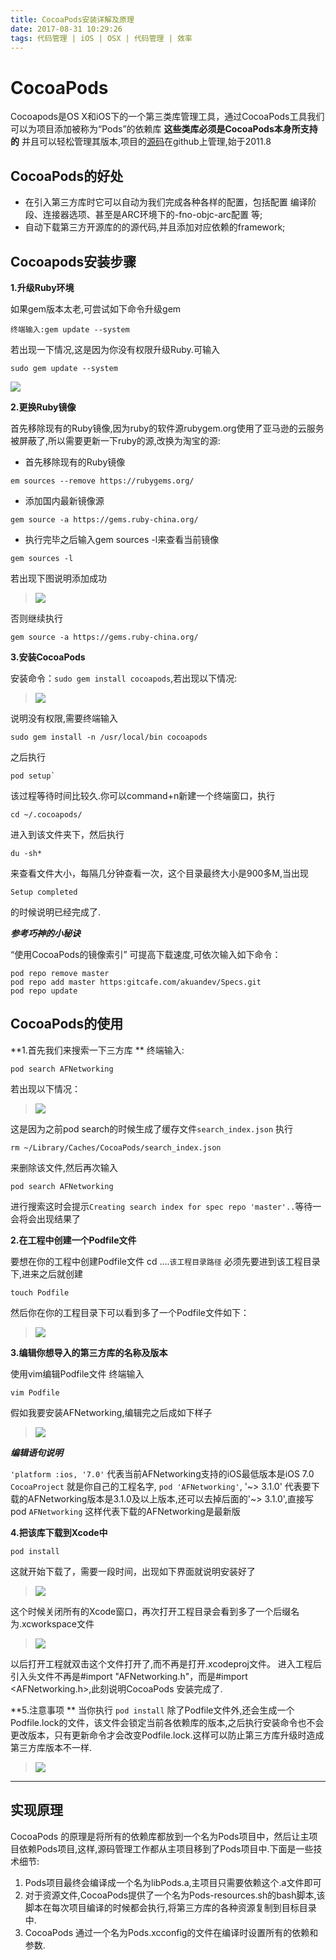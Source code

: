 ```yaml
---
title: CocoaPods安装详解及原理
date: 2017-08-31 10:29:26
tags: 代码管理 | iOS | OSX | 代码管理 | 效率
---
```


# CocoaPods 
Cocoapods是OS X和iOS下的一个第三类库管理工具，通过CocoaPods工具我们可以为项目添加被称为“Pods”的依赖库 **这些类库必须是CocoaPods本身所支持的** 并且可以轻松管理其版本,项目的[源码](https:github.com/CocoaPods/CocoaPods)在github上管理,始于2011.8

## CocoaPods的好处
* 在引入第三方库时它可以自动为我们完成各种各样的配置，包括配置
    编译阶段、连接器选项、甚至是ARC环境下的-fno-objc-arc配置	 等;
* 自动下载第三方开源库的的源代码,并且添加对应依赖的framework;

## Cocoapods安装步骤
**1.升级Ruby环境**

如果gem版本太老,可尝试如下命令升级gem

~~~
终端输入:gem update --system
~~~

若出现一下情况,这是因为你没有权限升级Ruby.可输入

```
sudo gem update --system

```

![](CocoaPods安装详解及原理/590A0F87-89AA-445E-8E89-F8B1E81277DE.png)

**2.更换Ruby镜像**

首先移除现有的Ruby镜像,因为ruby的软件源rubygem.org使用了亚马逊的云服务被屏蔽了,所以需要更新一下ruby的源,改换为淘宝的源:

* 首先移除现有的Ruby镜像

```
em sources --remove https://rubygems.org/

```

* 添加国内最新镜像源

```
gem source -a https://gems.ruby-china.org/ 

```

*  执行完毕之后输入gem sources -l来查看当前镜像

```
gem sources -l 

```

若出现下图说明添加成功

>![](CocoaPods安装详解及原理/76AF4EF0-9E04-4064-94F6-E92653E6583E.png)

否则继续执行

```
gem source -a https://gems.ruby-china.org/

```

**3.安装CocoaPods**

安装命令：`sudo gem install cocoapods`,若出现以下情况:

>![](CocoaPods安装详解及原理/E1157943-ABBB-4CF8-BF6C-47FEEAB33930.png)

说明没有权限,需要终端输入

```
sudo gem install -n /usr/local/bin cocoapods

```
之后执行 

```
pod setup`

```
该过程等待时间比较久.你可以command+n新建一个终端窗口，执行

```
cd ~/.cocoapods/

```
进入到该文件夹下，然后执行
~~~
du -sh*
~~~
来查看文件大小，每隔几分钟查看一次，这个目录最终大小是900多M,当出现
```
Setup completed
```
的时候说明已经完成了.

***参考巧神的小秘诀***

“使用CocoaPods的镜像索引” 可提高下载速度,可依次输入如下命令：

```
pod repo remove master
pod repo add master https:gitcafe.com/akuandev/Specs.git
pod repo update

```
## CocoaPods的使用

**1.首先我们来搜索一下三方库 **
终端输入: 

```
pod search AFNetworking

```
若出现以下情况：
>![](CocoaPods安装详解及原理/5CE37CEF-837F-4EC8-83CC-9BBEA36D0B1F.png)

这是因为之前pod search的时候生成了缓存文件`search_index.json`
执行

```
rm ~/Library/Caches/CocoaPods/search_index.json

```

来删除该文件,然后再次输入

```
pod search AFNetworking

```
进行搜索这时会提示`Creating search index for spec repo 'master'..`等待一会将会出现结果了

**2.在工程中创建一个Podfile文件**

要想在你的工程中创建Podfile文件 cd ….`该工程目录路径`
必须先要进到该工程目录下,进来之后就创建

```
touch Podfile

```
然后你在你的工程目录下可以看到多了一个Podfile文件如下：
>![](CocoaPods安装详解及原理/FBC94AEC-6105-4813-A03D-F1F10E27A4C6.png)

**3.编辑你想导入的第三方库的名称及版本**

使用vim编辑Podfile文件 终端输入

```
vim Podfile 

```
假如我要安装AFNetworking,编辑完之后成如下样子
>![](CocoaPods安装详解及原理/11D7FB63-4098-4EFA-8AF3-B95D85F2CE88.png)

***编辑语句说明***

`'platform :ios, '7.0'` 代表当前AFNetworking支持的iOS最低版本是iOS 7.0
`CocoaProject` 就是你自己的工程名字,
`pod 'AFNetworking'`, '~> 3.1.0' 代表要下载的AFNetworking版本是3.1.0及以上版本,还可以去掉后面的'~> 3.1.0',直接写pod `AFNetworking` 这样代表下载的AFNetworking是最新版

**4.把该库下载到Xcode中**

```
pod install

```
这就开始下载了，需要一段时间，出现如下界面就说明安装好了

>![](CocoaPods安装详解及原理/2BD11E41-9D6B-4936-A723-641121385598.png)

这个时候关闭所有的Xcode窗口，再次打开工程目录会看到多了一个后缀名为.xcworkspace文件

>![](CocoaPods安装详解及原理/CEDEBF67-8E46-4317-9C9B-F6F35819D927.png)

以后打开工程就双击这个文件打开了,而不再是打开.xcodeproj文件。
进入工程后引入头文件不再是#import "AFNetworking.h"，而是#import <AFNetworking.h>,此刻说明CocoaPods 安装完成了.

**5.注意事项 **
当你执行 `pod install` 除了Podfile文件外,还会生成一个Podfile.lock的文件，该文件会锁定当前各依赖库的版本,之后执行安装命令也不会更改版本，只有更新命令才会改变Podfile.lock.这样可以防止第三方库升级时造成第三方库版本不一样.

>![](CocoaPods安装详解及原理/19CADFCA-228E-4F17-9760-5A6DA5BF1407.png)

---------
## 实现原理
CocoaPods 的原理是将所有的依赖库都放到一个名为Pods项目中，然后让主项目依赖Pods项目,这样,源码管理工作都从主项目移到了Pods项目中.下面是一些技术细节:

1. Pods项目最终会编译成一个名为libPods.a,主项目只需要依赖这个.a文件即可
2. 对于资源文件,CocoaPods提供了一个名为Pods-resources.sh的bash脚本,该脚本在每次项目编译的时候都会执行,将第三方库的各种资源复制到目标目录中.
3. CocoaPods 通过一个名为Pods.xcconfig的文件在编译时设置所有的依赖和参数.



